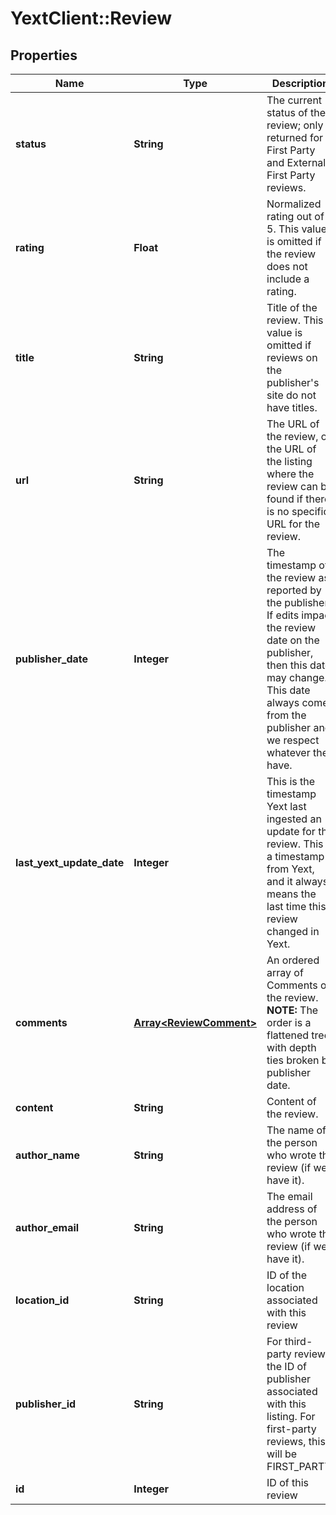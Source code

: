 # YextClient::Review

## Properties
Name | Type | Description | Notes
------------ | ------------- | ------------- | -------------
**status** | **String** | The current status of the review; only returned for First Party and External First Party reviews. | [optional] 
**rating** | **Float** | Normalized rating out of 5. This value is omitted if the review does not include a rating.  | [optional] 
**title** | **String** | Title of the review. This value is omitted if reviews on the publisher&#39;s site do not have titles.  | [optional] 
**url** | **String** | The URL of the review, or the URL of the listing where the review can be found if there is no specific URL for the review. | [optional] 
**publisher_date** | **Integer** | The timestamp of the review as reported by the publisher. If edits impact the review date on the publisher, then this date may change. This date always comes from the publisher and we respect whatever they have. | [optional] 
**last_yext_update_date** | **Integer** | This is the timestamp Yext last ingested an update for the review. This is a timestamp from Yext, and it always means the last time this review changed in Yext. | [optional] 
**comments** | [**Array&lt;ReviewComment&gt;**](ReviewComment.md) | An ordered array of Comments on the review.  **NOTE:** The order is a flattened tree with depth ties broken by publisher date.  | [optional] 
**content** | **String** | Content of the review.  | [optional] 
**author_name** | **String** | The name of the person who wrote the review (if we have it). | [optional] 
**author_email** | **String** | The email address of the person who wrote the review (if we have it). | [optional] 
**location_id** | **String** | ID of the location associated with this review | [optional] 
**publisher_id** | **String** | For third-party reviews, the ID of publisher associated with this listing. For first-party reviews, this will be FIRST_PARTY.  | [optional] 
**id** | **Integer** | ID of this review | [optional] 


